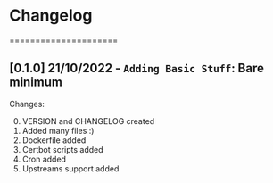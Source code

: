 
# Changelog

=====================
## [0.1.0] 21/10/2022 - `Adding Basic Stuff`: Bare minimum

Changes:

0. VERSION and CHANGELOG created
1. Added many files :)
2. Dockerfile added
3. Certbot scripts added
4. Cron added
5. Upstreams support added
